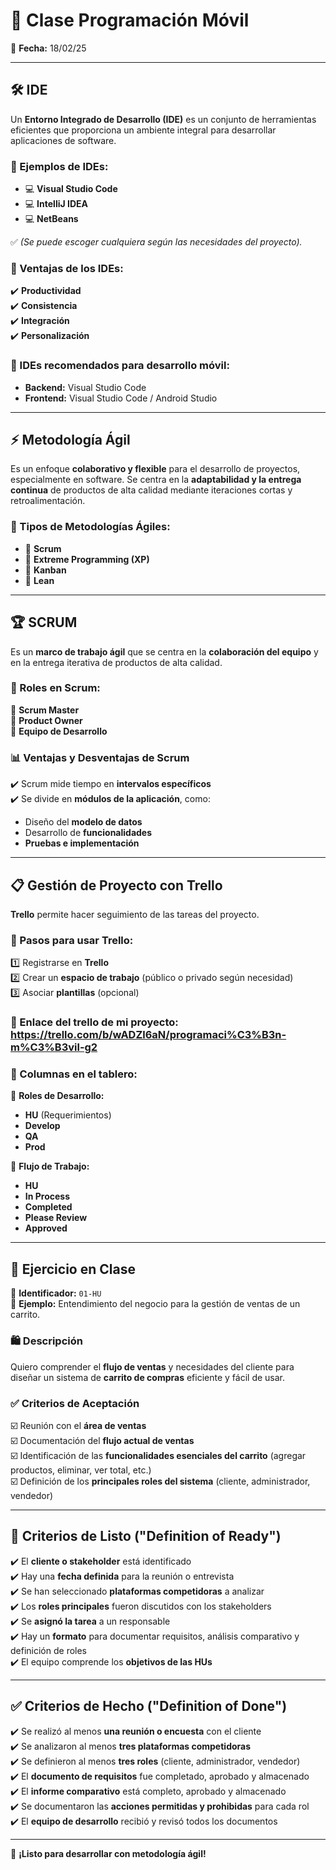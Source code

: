 # 📌 Clase Programación Móvil  
📅 **Fecha:** 18/02/25  

---

## 🛠️ IDE  
Un **Entorno Integrado de Desarrollo (IDE)** es un conjunto de herramientas eficientes que proporciona un ambiente integral para desarrollar aplicaciones de software.  

### 🔹 Ejemplos de IDEs:  
- 💻 **Visual Studio Code**  
- 💻 **IntelliJ IDEA**  
- 💻 **NetBeans**  

✅ *(Se puede escoger cualquiera según las necesidades del proyecto).*  

### 🎯 Ventajas de los IDEs:  
✔️ **Productividad**  
✔️ **Consistencia**  
✔️ **Integración**  
✔️ **Personalización**  

### 🚀 IDEs recomendados para desarrollo móvil:  
- **Backend:** Visual Studio Code  
- **Frontend:** Visual Studio Code / Android Studio  

---

## ⚡ Metodología Ágil  
Es un enfoque **colaborativo y flexible** para el desarrollo de proyectos, especialmente en software. Se centra en la **adaptabilidad y la entrega continua** de productos de alta calidad mediante iteraciones cortas y retroalimentación.  

### 🔹 Tipos de Metodologías Ágiles:  
- 🔸 **Scrum**  
- 🔸 **Extreme Programming (XP)**  
- 🔸 **Kanban**  
- 🔸 **Lean**  

---

## 🏆 SCRUM  
Es un **marco de trabajo ágil** que se centra en la **colaboración del equipo** y en la entrega iterativa de productos de alta calidad.  

### 📌 Roles en Scrum:  
👤 **Scrum Master**  
👤 **Product Owner**  
👥 **Equipo de Desarrollo**  

### 📊 Ventajas y Desventajas de Scrum  
✔️ Scrum mide tiempo en **intervalos específicos**  
✔️ Se divide en **módulos de la aplicación**, como:  
   - Diseño del **modelo de datos**  
   - Desarrollo de **funcionalidades**  
   - **Pruebas e implementación**  

---

## 📋 Gestión de Proyecto con Trello  
**Trello** permite hacer seguimiento de las tareas del proyecto.  

### 🔹 Pasos para usar Trello:  
1️⃣ Registrarse en **Trello**  
2️⃣ Crear un **espacio de trabajo** (público o privado según necesidad)  
3️⃣ Asociar **plantillas** (opcional)  

### 🔹 Enlace del trello de mi proyecto:  https://trello.com/b/wADZl6aN/programaci%C3%B3n-m%C3%B3vil-g2

### 📌 Columnas en el tablero:  
📍 **Roles de Desarrollo:**  
- **HU** (Requerimientos)  
- **Develop**  
- **QA**  
- **Prod**  

📍 **Flujo de Trabajo:**  
- **HU**  
- **In Process**  
- **Completed**  
- **Please Review**  
- **Approved**  

---

## 📝 Ejercicio en Clase  
📌 **Identificador:** `01-HU`  
🔹 **Ejemplo:** Entendimiento del negocio para la gestión de ventas de un carrito.  

### 🛍️ Descripción  
Quiero comprender el **flujo de ventas** y necesidades del cliente para diseñar un sistema de **carrito de compras** eficiente y fácil de usar.  

### ✅ Criterios de Aceptación  
☑️ Reunión con el **área de ventas**  
☑️ Documentación del **flujo actual de ventas**  
☑️ Identificación de las **funcionalidades esenciales del carrito** (agregar productos, eliminar, ver total, etc.)  
☑️ Definición de los **principales roles del sistema** (cliente, administrador, vendedor)  

---

## 🎯 Criterios de Listo ("Definition of Ready")  
✔️ El **cliente o stakeholder** está identificado  
✔️ Hay una **fecha definida** para la reunión o entrevista  
✔️ Se han seleccionado **plataformas competidoras** a analizar  
✔️ Los **roles principales** fueron discutidos con los stakeholders  
✔️ Se **asignó la tarea** a un responsable  
✔️ Hay un **formato** para documentar requisitos, análisis comparativo y definición de roles  
✔️ El equipo comprende los **objetivos de las HUs**  

---

## ✅ Criterios de Hecho ("Definition of Done")  
✔️ Se realizó al menos **una reunión o encuesta** con el cliente  
✔️ Se analizaron al menos **tres plataformas competidoras**  
✔️ Se definieron al menos **tres roles** (cliente, administrador, vendedor)  
✔️ El **documento de requisitos** fue completado, aprobado y almacenado  
✔️ El **informe comparativo** está completo, aprobado y almacenado  
✔️ Se documentaron las **acciones permitidas y prohibidas** para cada rol  
✔️ El **equipo de desarrollo** recibió y revisó todos los documentos  

---

🚀 **¡Listo para desarrollar con metodología ágil!**  
